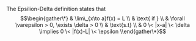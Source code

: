 The Epsilion-Delta definition states that 
$$\begin{gather\*}
& \lim\_{x\to a}f(x) = L \\
& \text{ if } \\ 
& \forall \varepsilon > 0,  \exists \delta > 0 \\ 
& \text{s.t} \\
& 0 \< |x-a| \< \delta \implies 0 \< |f(x)-L| \< \epsilon 
\\end{gather\*}$$
